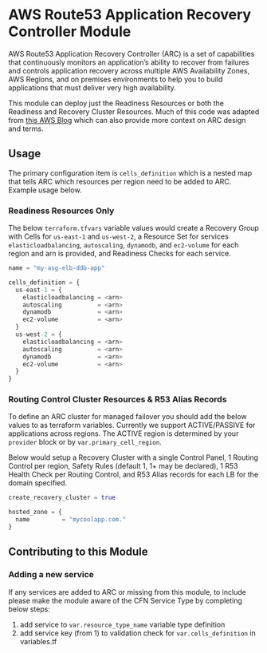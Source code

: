 # AWS Route53 Application Recovery Controller Module

AWS Route53 Application Recovery Controller (ARC) is a set of capabilities that continuously monitors an application’s ability to recover from failures and controls application recovery across multiple AWS Availability Zones, AWS Regions, and on premises environments to help you to build applications that must deliver very high availability.

This module can deploy just the Readiness Resources or both the Readiness and Recovery Cluster Resources. Much of this code was adapted from [this AWS Blog](https://aws.amazon.com/blogs/networking-and-content-delivery/running-recovery-oriented-applications-with-amazon-route-53-application-recovery-controller-aws-ci-cd-tools-and-terraform/) which can also provide more context on ARC design and terms.

## Usage

The primary configuration item is `cells_definition` which is a nested map that tells ARC which resources per region need to be added to ARC. Example usage below.

### Readiness Resources Only

The below `terraform.tfvars` variable values would create a Recovery Group with Cells for `us-east-1` and `us-west-2`, a Resource Set for services `elasticloadbalancing`, `autoscaling`, `dynamodb`, and `ec2-volume` for each region and arn is provided, and Readiness Checks for each service.

```terraform
name = "my-asg-elb-ddb-app"

cells_definition = {
  us-east-1 = {
    elasticloadbalancing = <arn>
    autoscaling          = <arn>
    dynamodb             = <arn>
    ec2-volume           = <arn>
  }
  us-west-2 = {
    elasticloadbalancing = <arn>
    autoscaling          = <arn>
    dynamodb             = <arn>
    ec2-volume           = <arn>
  }
}
```

### Routing Control Cluster Resources & R53 Alias Records

To define an ARC cluster for managed failover you should add the below values to as terraform variables. Currently we support ACTIVE/PASSIVE for applications across regions. The ACTIVE region is determined by your `provider` block or by `var.primary_cell_region`.

Below would setup a Recovery Cluster with a single Control Panel, 1 Routing Control per region, Safety Rules (default 1, 1+ may be declared), 1 R53 Health Check per Routing Control, and R53 Alias records for each LB for the domain specified.

```terraform
create_recovery_cluster = true

hosted_zone = {
  name         = "mycoolapp.com."
}
```

## Contributing to this Module

### Adding a new service

If any services are added to ARC or missing from this module, to include please make the module aware of the CFN Service Type by completing below steps:

1. add service to `var.resource_type_name` variable type definition
1. add service key (from 1) to validation check for `var.cells_definition` in variables.tf
